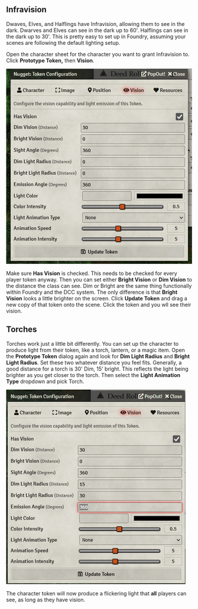 ## Infravision

Dwaves, Elves, and Halflings have Infravision, allowing them to see in the dark. Dwarves and Elves can see in the dark up to 60'. Halflings can see in the dark up to 30'. This is pretty easy to set up in Foundry, assuming your scenes are following the default lighting setup.


Open the character sheet for the character you want to grant Infravision to. Click **Prototype Token,** then **Vision**.

![Vision](images/vision.png)

Make sure **Has Vision** is checked. This needs to be checked for every player token anyway. Then you can set either **Bright Vision** or **Dim Vision** to the distance the class can see. Dim or Bright are the same thing functionally within Foundry and the DCC system. The only difference is that **Bright Vision** looks a little brighter on the screen. Click **Update Token** and drag a new copy of that token onto the scene. Click the token and you wll see their vision.


## Torches

Torches work just a little bit differently. You can set up the character to produce light from their token, like a torch, lantern, or a magic item. Open the **Prototype Token** dialog again and look for **Dim Light Radius** and **Bright Light Radius**. Set these two whatever distance you feel fits. Generally, a good distance for a torch is 30' Dim, 15' bright. This reflects the light being brighter as you get closer to the torch. Then select the **Light Animation Type** dropdown and pick Torch.

![Torches](images/torches.png)

The character token will now produce a flickering light that **all** players can see, as long as they have vision.



